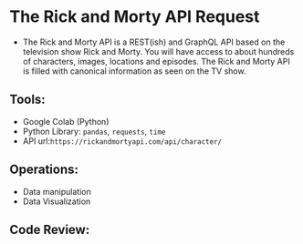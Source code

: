 # The Rick and Morty API Request
- The Rick and Morty API is a REST(ish) and GraphQL API based on the television show Rick and Morty. You will have access to about hundreds of characters, images, locations and episodes. The Rick and Morty API is filled with canonical information as seen on the TV show.

## Tools:
- Google Colab (Python)
- Python Library: `pandas`, `requests`, `time`
- API url:`https://rickandmortyapi.com/api/character/`

## Operations:
- Data manipulation 
- Data Visualization

## Code Review:
